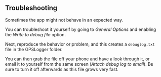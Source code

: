 ## Troubleshooting

Sometimes the app might not behave in an expected way.  

You can troubleshoot it yourself by going to *General Options* and enabling the *Write to debug file* option.  

Next, reproduce the behavior or problem, and this creates a `debuglog.txt` file in the GPSLogger folder.  

You can then grab the file off your phone and have a look through it, or email it to yourself from the same screen (*Attach debug log to email*).  Be sure to turn it off afterwards as this file grows very fast.   